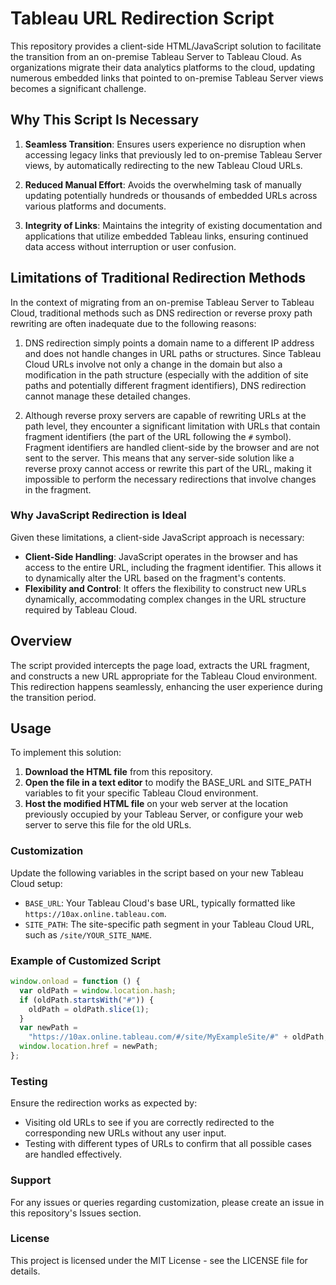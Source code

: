 # Tableau URL Redirection Script

This repository provides a client-side HTML/JavaScript solution to facilitate the transition from an on-premise Tableau Server to Tableau Cloud. As organizations migrate their data analytics platforms to the cloud, updating numerous embedded links that pointed to on-premise Tableau Server views becomes a significant challenge.

## Why This Script Is Necessary

1. **Seamless Transition**: Ensures users experience no disruption when accessing legacy links that previously led to on-premise Tableau Server views, by automatically redirecting to the new Tableau Cloud URLs.

2. **Reduced Manual Effort**: Avoids the overwhelming task of manually updating potentially hundreds or thousands of embedded URLs across various platforms and documents.

3. **Integrity of Links**: Maintains the integrity of existing documentation and applications that utilize embedded Tableau links, ensuring continued data access without interruption or user confusion.

## Limitations of Traditional Redirection Methods

In the context of migrating from an on-premise Tableau Server to Tableau Cloud, traditional methods such as DNS redirection or reverse proxy path rewriting are often inadequate due to the following reasons:

1. DNS redirection simply points a domain name to a different IP address and does not handle changes in URL paths or structures. Since Tableau Cloud URLs involve not only a change in the domain but also a modification in the path structure (especially with the addition of site paths and potentially different fragment identifiers), DNS redirection cannot manage these detailed changes.

2. Although reverse proxy servers are capable of rewriting URLs at the path level, they encounter a significant limitation with URLs that contain fragment identifiers (the part of the URL following the `#` symbol). Fragment identifiers are handled client-side by the browser and are not sent to the server. This means that any server-side solution like a reverse proxy cannot access or rewrite this part of the URL, making it impossible to perform the necessary redirections that involve changes in the fragment.

### Why JavaScript Redirection is Ideal

Given these limitations, a client-side JavaScript approach is necessary:

- **Client-Side Handling**: JavaScript operates in the browser and has access to the entire URL, including the fragment identifier. This allows it to dynamically alter the URL based on the fragment's contents.
- **Flexibility and Control**: It offers the flexibility to construct new URLs dynamically, accommodating complex changes in the URL structure required by Tableau Cloud.

## Overview

The script provided intercepts the page load, extracts the URL fragment, and constructs a new URL appropriate for the Tableau Cloud environment. This redirection happens seamlessly, enhancing the user experience during the transition period.

## Usage

To implement this solution:

1. **Download the HTML file** from this repository.
2. **Open the file in a text editor** to modify the BASE_URL and SITE_PATH variables to fit your specific Tableau Cloud environment.
3. **Host the modified HTML file** on your web server at the location previously occupied by your Tableau Server, or configure your web server to serve this file for the old URLs.

### Customization

Update the following variables in the script based on your new Tableau Cloud setup:

- `BASE_URL`: Your Tableau Cloud's base URL, typically formatted like `https://10ax.online.tableau.com`.
- `SITE_PATH`: The site-specific path segment in your Tableau Cloud URL, such as `/site/YOUR_SITE_NAME`.

### Example of Customized Script

```javascript
window.onload = function () {
  var oldPath = window.location.hash;
  if (oldPath.startsWith("#")) {
    oldPath = oldPath.slice(1);
  }
  var newPath =
    "https://10ax.online.tableau.com/#/site/MyExampleSite/#" + oldPath;
  window.location.href = newPath;
};
```

### Testing

Ensure the redirection works as expected by:

- Visiting old URLs to see if you are correctly redirected to the corresponding new URLs without any user input.
- Testing with different types of URLs to confirm that all possible cases are handled effectively.

### Support

For any issues or queries regarding customization, please create an issue in this repository's Issues section.

### License

This project is licensed under the MIT License - see the LICENSE file for details.
